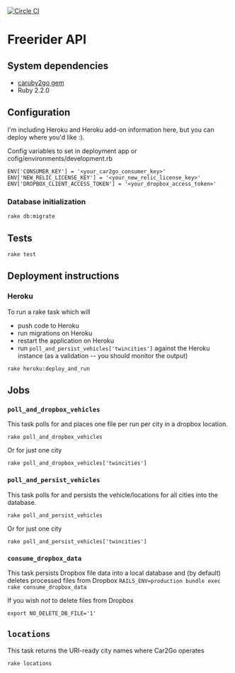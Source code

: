 [![Circle CI](https://circleci.com/gh/eebbesen/freerider_api.svg?style=shield)](https://circleci.com/gh/eebbesen/freerider_api)

# Freerider API
## System dependencies
* [caruby2go gem](https://github.com/eebbesen/caruby2go)
* Ruby 2.2.0

## Configuration
I'm including Heroku and Heroku add-on information here, but you can deploy where you'd like :).

Config variables to set in deployment app or cofig/environments/development.rb

    ENV['CONSUMER_KEY'] = '<your_car2go_consumer_key>'
    ENV['NEW_RELIC_LICENSE_KEY'] = '<your_new_relic_license_key>'
    ENV['DROPBOX_CLIENT_ACCESS_TOKEN'] = '<your_dropbox_access_token>'

### Database initialization

`rake db:migrate`

## Tests

`rake test`


## Deployment instructions
### Heroku
To run a rake task which will 
* push code to Heroku 
* run migrations on Heroku 
* restart the application on Heroku 
* run `poll_and_persist_vehicles['twincities']` against the Heroku instance (as a validation -- you should monitor the output) 

`rake heroku:deploy_and_run`

## Jobs
### `poll_and_dropbox_vehicles`
This task polls for and places one file per run per city in a dropbox location.

`rake poll_and_dropbox_vehicles`

Or for just one city

`rake poll_and_dropbox_vehicles['twincities']`

### `poll_and_persist_vehicles`
This task polls for and persists the vehicle/locations for all cities into the database.

`rake poll_and_persist_vehicles`

Or for just one city

`rake poll_and_persist_vehicles['twincities']`

### `consume_dropbox_data`
This task persists Dropbox file data into a local database and (by default) deletes processed files from Dropbox
`RAILS_ENV=production bundle exec rake consume_dropbox_data`

If you wish _not_ to delete files from Dropbox

`export NO_DELETE_DB_FILE='1'`

## `locations`
This task returns the URI-ready city names where Car2Go operates

`rake locations`
